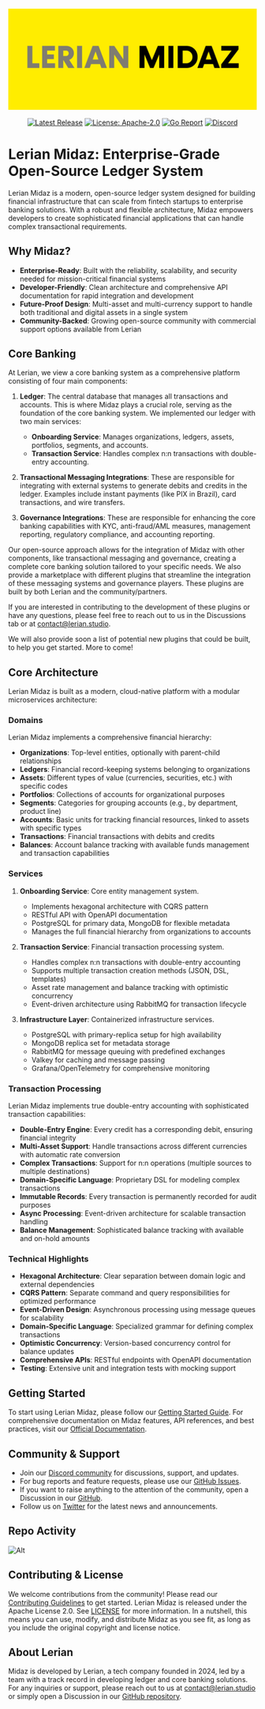 ![banner](image/README/midaz-banner.png)

<div align="center">

[![Latest Release](https://img.shields.io/github/v/release/LerianStudio/midaz?include_prereleases)](https://github.com/LerianStudio/midaz/releases)
[![License: Apache-2.0](https://img.shields.io/badge/License-Apache_2.0-blue.svg)](https://github.com/LerianStudio/midaz/blob/main/LICENSE)
[![Go Report](https://goreportcard.com/badge/github.com/lerianstudio/midaz)](https://goreportcard.com/report/github.com/lerianstudio/midaz)
[![Discord](https://img.shields.io/badge/Discord-Lerian%20Studio-%237289da.svg?logo=discord)](https://discord.gg/DnhqKwkGv3)

</div>

# Lerian Midaz: Enterprise-Grade Open-Source Ledger System

Lerian Midaz is a modern, open-source ledger system designed for building financial infrastructure that can scale from fintech startups to enterprise banking solutions. With a robust and flexible architecture, Midaz empowers developers to create sophisticated financial applications that can handle complex transactional requirements.

## Why Midaz?

- **Enterprise-Ready**: Built with the reliability, scalability, and security needed for mission-critical financial systems
- **Developer-Friendly**: Clean architecture and comprehensive API documentation for rapid integration and development
- **Future-Proof Design**: Multi-asset and multi-currency support to handle both traditional and digital assets in a single system
- **Community-Backed**: Growing open-source community with commercial support options available from Lerian

## Core Banking

At Lerian, we view a core banking system as a comprehensive platform consisting of four main components:

1. **Ledger**: The central database that manages all transactions and accounts. This is where Midaz plays a crucial role, serving as the foundation of the core banking system. We implemented our ledger with two main services:

   - **Onboarding Service**: Manages organizations, ledgers, assets, portfolios, segments, and accounts.
   - **Transaction Service**: Handles complex n:n transactions with double-entry accounting.
2. **Transactional Messaging Integrations**: These are responsible for integrating with external systems to generate debits and credits in the ledger. Examples include instant payments (like PIX in Brazil), card transactions, and wire transfers.
3. **Governance Integrations**: These are responsible for enhancing the core banking capabilities with KYC, anti-fraud/AML measures, management reporting, regulatory compliance, and accounting reporting.

Our open-source approach allows for the integration of Midaz with other components, like transactional messaging and governance, creating a complete core banking solution tailored to your specific needs. We also provide a marketplace with different plugins that streamline the integration of these messaging systems and governance players. These plugins are built by both Lerian and the community/partners.

If you are interested in contributing to the development of these plugins or have any questions, please feel free to reach out to us in the Discussions tab or at [contact@lerian.studio](mailto:contact@lerian.studio).

We will also provide soon a list of potential new plugins that could be built, to help you get started. More to come!

## Core Architecture

Lerian Midaz is built as a modern, cloud-native platform with a modular microservices architecture:

### Domains

Lerian Midaz implements a comprehensive financial hierarchy:

- **Organizations**: Top-level entities, optionally with parent-child relationships
- **Ledgers**: Financial record-keeping systems belonging to organizations
- **Assets**: Different types of value (currencies, securities, etc.) with specific codes
- **Portfolios**: Collections of accounts for organizational purposes
- **Segments**: Categories for grouping accounts (e.g., by department, product line)
- **Accounts**: Basic units for tracking financial resources, linked to assets with specific types
- **Transactions**: Financial transactions with debits and credits
- **Balances**: Account balance tracking with available funds management and transaction capabilities

### Services

1. **Onboarding Service**: Core entity management system.

   - Implements hexagonal architecture with CQRS pattern
   - RESTful API with OpenAPI documentation
   - PostgreSQL for primary data, MongoDB for flexible metadata
   - Manages the full financial hierarchy from organizations to accounts
2. **Transaction Service**: Financial transaction processing system.

   - Handles complex n:n transactions with double-entry accounting
   - Supports multiple transaction creation methods (JSON, DSL, templates)
   - Asset rate management and balance tracking with optimistic concurrency
   - Event-driven architecture using RabbitMQ for transaction lifecycle
3. **Infrastructure Layer**: Containerized infrastructure services.

   - PostgreSQL with primary-replica setup for high availability
   - MongoDB replica set for metadata storage
   - RabbitMQ for message queuing with predefined exchanges
   - Valkey for caching and message passing
   - Grafana/OpenTelemetry for comprehensive monitoring

### Transaction Processing

Lerian Midaz implements true double-entry accounting with sophisticated transaction capabilities:

- **Double-Entry Engine**: Every credit has a corresponding debit, ensuring financial integrity
- **Multi-Asset Support**: Handle transactions across different currencies with automatic rate conversion
- **Complex Transactions**: Support for n:n operations (multiple sources to multiple destinations)
- **Domain-Specific Language**: Proprietary DSL for modeling complex transactions
- **Immutable Records**: Every transaction is permanently recorded for audit purposes
- **Async Processing**: Event-driven architecture for scalable transaction handling
- **Balance Management**: Sophisticated balance tracking with available and on-hold amounts

### Technical Highlights

- **Hexagonal Architecture**: Clear separation between domain logic and external dependencies
- **CQRS Pattern**: Separate command and query responsibilities for optimized performance
- **Event-Driven Design**: Asynchronous processing using message queues for scalability
- **Domain-Specific Language**: Specialized grammar for defining complex transactions
- **Optimistic Concurrency**: Version-based concurrency control for balance updates
- **Comprehensive APIs**: RESTful endpoints with OpenAPI documentation
- **Testing**: Extensive unit and integration tests with mocking support

## Getting Started

To start using Lerian Midaz, please follow our [Getting Started Guide](https://docs.lerian.studio/docs/getting-started). For comprehensive documentation on Midaz features, API references, and best practices, visit our [Official Documentation](https://docs.lerian.studio).

## Community & Support

- Join our [Discord community](https://discord.gg/DnhqKwkGv3) for discussions, support, and updates.
- For bug reports and feature requests, please use our [GitHub Issues](https://github.com/LerianStudio/midaz/issues).
- If you want to raise anything to the attention of the community, open a Discussion in our [GitHub](https://github.com/LerianStudio/midaz/discussions).
- Follow us on [Twitter](https://twitter.com/LerianStudio) for the latest news and announcements.

## Repo Activity

![Alt](https://repobeats.axiom.co/api/embed/827f95068c3eb21900ed6a7191a53639481cbc75.svg "Repobeats analytics image")

## Contributing & License

We welcome contributions from the community! Please read our [Contributing Guidelines](CONTRIBUTING.md) to get started. Lerian Midaz is released under the Apache License 2.0. See [LICENSE](LICENSE) for more information. In a nutshell, this means you can use, modify, and distribute Midaz as you see fit, as long as you include the original copyright and license notice.

## About Lerian

Midaz is developed by Lerian, a tech company founded in 2024, led by a team with a track record in developing ledger and core banking solutions. For any inquiries or support, please reach out to us at [contact@lerian.studio](mailto:contact@lerian.studio) or simply open a Discussion in our [GitHub repository](https://github.com/LerianStudio/midaz/discussions).
